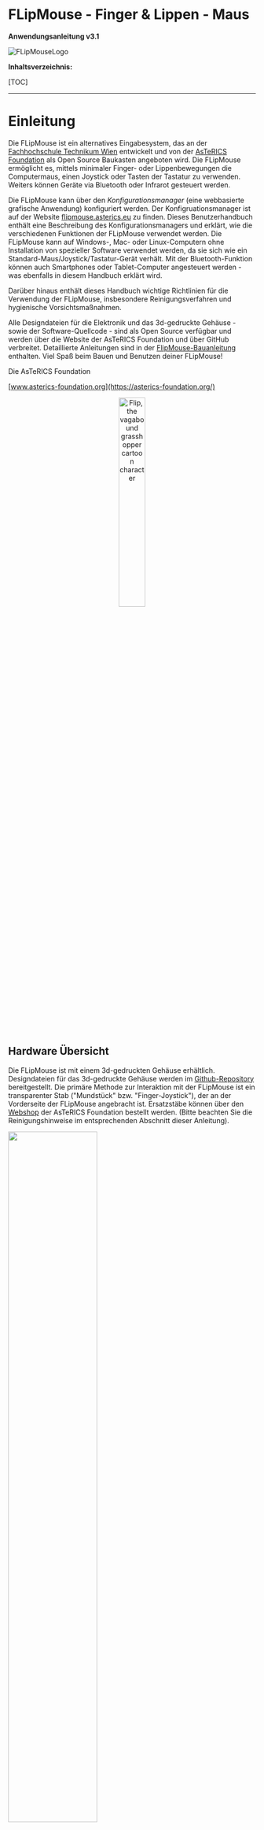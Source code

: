 # FLipMouse - Finger & Lippen - Maus

**Anwendungsanleitung v3.1**





![FLipMouseLogo](./Bilder/flipmouseLogo.svg)



**Inhaltsverzeichnis:**

[TOC]

____



# Einleitung

Die FLipMouse ist ein alternatives Eingabesystem, das an der [Fachhochschule Technikum Wien](https://www.technikum-wien.at) entwickelt und von der [AsTeRICS Foundation](https://asterics-foundation.org) als Open Source Baukasten angeboten wird. Die FLipMouse ermöglicht es,  mittels minimaler Finger- oder Lippenbewegungen die Computermaus, einen Joystick oder Tasten der Tastatur zu verwenden. Weiters können Geräte via Bluetooth oder Infrarot gesteuert werden.

Die FLipMouse kann über den *Konfigurationsmanager* (eine webbasierte grafische Anwendung) konfiguriert werden. Der Konfigruationsmanager ist auf der Website [flipmouse.asterics.eu](https://flipmouse.asterics.eu/index_fm.htm) zu finden. Dieses Benutzerhandbuch enthält eine Beschreibung des Konfigurationsmanagers und erklärt, wie die verschiedenen Funktionen der FLipMouse verwendet werden. Die FLipMouse kann auf Windows-, Mac- oder Linux-Computern ohne Installation von spezieller Software verwendet werden, da sie sich wie ein Standard-Maus/Joystick/Tastatur-Gerät verhält. Mit der Bluetooth-Funktion können auch Smartphones oder Tablet-Computer angesteuert werden - was ebenfalls in diesem Handbuch erklärt wird.

Darüber hinaus enthält dieses Handbuch wichtige Richtlinien für die Verwendung der FLipMouse, insbesondere Reinigungsverfahren und hygienische Vorsichtsmaßnahmen.

Alle Designdateien für die Elektronik und das 3d-gedruckte Gehäuse - sowie der Software-Quellcode - sind als Open Source verfügbar und werden über die Website der AsTeRICS Foundation und über GitHub verbreitet. Detaillierte Anleitungen sind in der [FlipMouse-Bauanleitung](https://github.com/asterics/FLipMouse/blob/master/ConstructionKit/ConstructionManual.pdf) enthalten. Viel Spaß beim Bauen und Benutzen deiner FLipMouse!

Die AsTeRICS Foundation

[www.asterics-foundation.org](https://asterics-foundation.org/)

<p align="center" width="100%">
    <img width="33%" src="./Bilder/flip1.svg" alt="Flip, the vagabound grasshopper cartoon character">
</p>


## Hardware Übersicht

Die FLipMouse ist mit einem 3d-gedruckten Gehäuse erhältlich. Designdateien für das 3d-gedruckte Gehäuse werden im [Github-Repository](https://github.com/asterics/FLipMouse/tree/master/Hardware/case-design/3D_printer) bereitgestellt. Die primäre Methode zur Interaktion mit der FLipMouse ist ein transparenter Stab ("Mundstück" bzw. "Finger-Joystick"), der an der Vorderseite der FLipMouse angebracht ist. Ersatzstäbe können über den [Webshop](https://www.asterics-foundation.org/webshop) der AsTeRICS Foundation bestellt werden. (Bitte beachten Sie die Reinigungshinweise im entsprechenden Abschnitt dieser Anleitung).

<p align="left" width="100%">
    <img width="60%" src="./Bilder/f2.svg">
</p>
*Abbildung 1*: Verwendung der FLipMouse (hier Version 2) als Mundsteuerung für Computer

Zusätzlich können zwei externe Taster an die Klinkenbuchsen auf den beiden Seite des FlipMouse-Gehäuses angeschlossen werden, und eine Taste ist bereits auf dem Gerät integriert.

**Benutzer können auf verschiedene Weise mit der FLipMouse interagieren:**

1. durch Berühren des Mundstücks mit den Lippen oder Fingern und Aufbringen kleiner Kräfte in vertikaler oder horizontaler Richtung
2. durch Erhöhen oder Verringern des Drucks im Mundstück (pusten oder ansaugen)
3. durch Betätigung von (bis zu) 3 Schaltern / Drucktastern
4. falls gewünscht, kann ein Kunststoffschlauch an den Drucksensor angeschlossen werden, so dass der Joystick mit einem Finger bedient werden kann und ein separates Mundstück für pusten/saugen verwendet werden kann. Alternativ kann der Druck auch durch das Anbringen eines Gummiballs am Kunststoffschlauch beeinflusst werden (Kissenschalter / Softschalter).



**Die Hardware-Eigenschaften der FLipMouse:** 

(a)    "Zero-way" Finger-Joystick/Mundstück: sehr geringe Kräfte reichen aus, um eine Auf-/Ab-/Links-/Rechts-Bewegung zu erzeugen

        o  Der Zero-Way Joystick kann z.B. mit Fingern oder Zehen bedient werden

        o  Er kann auch als Mundstück verwendet werden (Betätigung durch Lippen/Mundbewegungen)

        o  Falls gewünscht,  können durch pusten/saugen am Mundstück zusätzliche Funktionen ausgelöst werden. Hier stehen jeweils 2 unterschiedliche Stärke-Einstellungen zur Verfügung.

(b)    Ein eingebauter Schalter (*Button1*) am Gerät, z.B. zum Ändern der aktiven Konfiguration (Funktionen)

(c)    Zwei 3,5-mm-Klinkenbuchsen zum Anschluss von externen Schaltern / Tastern zur Auslösung von Zusatzfunktionen (*Button2* und *Button3*)

(d)    Anzeige der aktiven Konfiguration, des Kalibrierungsvorgangs usw. durch Farbe an der Frontseite

(e)    Universal-Infrarot-Fernbedienungsempfänger und -sender

(f)    Bluetooth-Unterstützung z. B. zur Steuerung von Smartphones oder iOS-Geräten

(g)    "Hot Shoe"-Adapter zur Montage an einem Manfrotto Magic Arm oder einem ähnlichen Montagesystem

(h)    Firmware-Aktualisierung über die FLipMouse-Webanwendung auf [flipmouse.asterics.eu](https://flipmouse.asterics.eu/index_fm.htm)

   

<p align="left" width="100%">
    <img width="60%" src="./Bilder/f5.JPG">
</p>


Auf der linken Seite der FLipMouse befindet sich eine Taste (B1), die eine konfigurierbare Funktion bietet (z. B. Ändern des Betriebsmodus). Eine 3,5-mm-Klinkenbuchse ermöglicht den Anschluss eines externen Tasters.

Auf der rechten Seite des FLipMouse-Gehäuses ist das Infrarot (IR) Empfängermodul zugänglich. Mit diesem Modul können beliebige Infrarot-Fernbedienungsbefehle aufgezeichnet werden (z.B. zum Ändern der Lautstärke oder der Kanaleinstellungen eines TV-Gerätes). Die IR-Signale können dann über die IR-Sendediode auf der Rückseite der FLipMouse wiedergegeben werden. Weiters kann zweiter externer Taster (B3) angeschlossen werden.

Die Frontseite des Gehäuses bietet eine Anschlussmöglichkeit für das Mundstück / den Finger-Joystick. Hier wird auch der aktuelle Betriebsmodus durch eine einstellbare Lichtfarbe angezeigt.



## Montage und Verwendung

**1. Befestigung des Mundstücks / des Joysticks**

Befestigen Sie das transparente Acrylglasrohr auf den vorderen Anschluss (Luer Lock Adapter) und drehen Sie es im Uhrzeigersinn, bis es gut sitzt (bitte nicht zu stark drehen, weil dadurch der Luer-Lock Adapter bzw. die Befestigung beschädigt werden könnten).

**2. Montieren der FLipMouse in einer geeigneten Weise**

Das Bild zeigt eine Kombination aus "[Manfrotto Gelenkarm](https://www.manfrotto.com/global/single-arm-2-section-196ab-2/)" + "[SuperClamp](https://www.manfrotto.com/global/super-photo-clamp-without-stud-aluminium-035/)" Halterung. Sie können auch den [Manfrotto Magic Arm](https://www.manfrotto.com/global/magic-photo-arm-smart-centre-lever-and-flexible-extension-143n/) oder eine andere Befestigungslösung verwenden, die auf den 3/8"-HotShoe-Adapter der FLipMouse passt.

*Verwendung als Mundsteuerung*
![Verwendung als Mundsteuerung](./Bilder/f2.png)
*Abbildung 3*: Verwendung der FLipMouse mit Mund/Lippen

Achten Sie darauf, dass sich der Kopf des Benutzers/der Benutzerin in einer bequemen Position befindet. Das Mundstück sollte die Lippen nur leicht berühren. Es ist nicht sinnvoll, das Mundstück weiter in den Mund zu nehmen - dies könnte unangenehm sein und die Kontrolle der seitlichen Bewegung erschweren.

*Verwendung als Finger-Joystick*
![Verwendung als Fingerjoystick](./Bilder/f10.PNG)
*Abbildung 4*: Verwendung der FLipMouse mit den Fingern

Wenn der Benutzer / die Benutzerin die FLipMouse mit einem Finger oder dem Daumen betätigen möchte, montieren Sie das System so, dass sich die Hand in einer Ruheposition befindet und der Finger den Joystick ohne Belastung berühren kann. Bringen Sie einen oder zwei zusätzliche externe Schalter an, falls gewünscht, und montieren Sie die Schalter an geeigneten Stellen (z. B. an den Beinen/Zehen/Schultern usw.).

*Soft-Taster mittels Gummiball*
Ein Kunststoffschlauch kann mittels eines *Luer-Lock*-Adapters am vorderen Anschluss der FLipMouse befestigt werden. Dieser Kunststoffschlauch kann mit einem weichen Ball verbunden werden, sodass ein Drücken das Balles eine verwertbare Druckänderung erzeugt. Diese Lösung kann als weicher Kopfschalter / Kissenschalter oder Schulterschalter ausgeführt und mit anderen externen Schaltern kombiniert werden.

**3. Schließen Sie die FLipMouse über die gewünschte Schnittstelle (USB, Bluetooth oder USB-OTG) an einen Computer, ein Tablet oder ein Smart Phone an**. Bitte beachten Sie, dass die Einstellungen der FLipMouse nur geändert werden können, wenn die FLipMouse an einen PC über USB angeschlossen ist.



#### Verwendung der FLipMouse über USB

Die FLipMouse kann über ein USB-Micro-Kabel an einen Computer angeschlossen werden.  Nach dem Anschließen der FLipMouse wird eine Kalibrierung der Nullstellung durchgeführt, die etwa 2 Sekunden dauert. Während dieser Zeit sollte das Mundstück nicht berührt werden.

![USB Micro Kabelverbindung](./Bilder/f12DE.svg)
*Abbildung 5*: Verbinden der FLipMouse mit dem Computer

**Bitte seien Sie vorsichtig** beim Anbringen des USB-Steckers, starke Kräfte können den Stecker beschädigen!

#### Verwendung der FLipMouse über Bluetooth

Die Bluetooth-Funktion der FLipMouse ermöglicht die kabellose Maus-/Tastatursteuerung von Computern, Tablets und Smartphones. Darüber hinaus können iPhones oder iPads über VoiceOver & Assistive-Switch Unterstützung genutzt werden. Falls die FLipMouse nur über Bluetooth verwendet werden soll, muss die Stromversorgung über ein USB-Micro-Kabel hergestellt werden (entweder über ein 5V-Netzteil oder über eine USB-Powerbank).

#### Verwendung der FLipMouse über USB-OTG

Die FLipMouse sollte mit jedem Betriebssystem funktionieren, das USB-HID-Geräte (Maus/Tastatur/Joystick) unterstützt, z. B. Windows, Linux oder MacOS. Einige Android-Geräte verfügen über einen USB-Anschluss mit USB-OTG-Funktionalität ("on-the-go"). Wenn Ihr Gerät "OTG" unterstützt, können Sie die FLipMouse mit einem USB-OTG-Adapter/Kabel anschließen (siehe Abbildung unten). Nach dem Anschließen sollten Sie einen Mauszeiger und/oder eine Bildschirmtastatur sehen. Sie können mit der App "OTG Checker" testen, ob Ihr Android-Telefon oder -Tablet die USB-OTG-Funktion unterstützt. 

![smartphone](./Bilder/f13.PNG)
*Abbildung 6*: Verwendung der FLipMouse mit dem Smart Phone



# FLipMouse-Konfigurationsmanager

Der *FLipMouse Konfigurationsmanager* ist eine grafische Benutzeroberfläche (GUI) zur Anpassungen der Einstellungen der FLipMouse an persönliche Bedürfnisse. Der Konfigurationsmanager ist über die folgende Website zugänglich: [https://flipmouse.asterics.eu](https://flipmouse.asterics.eu). Der FLipMouse-Konfigurationsmanager sendet und empfängt Informationen von der FLipMouse über einen Kommunikationsanschluss (COM-Port).  **Derzeit werden folgende WebBrowser unterstützt: Chrome, Chromium, Edge, Safari**.

Die folgende Abbildung zeigt die Einstiegsseite des FLipmouse-Konfigurationsmanagers:

<p align="left" width="100%">
    <img width="70%" src="./Bilder/fig1DE.PNG">
</p>
*Abbildung 7: Willkommensseite des FLipMouse-Konfigurationsmanagers*.

## Verbindungsaufbau mit der FLipMouse

1. Vergewissern Sie sich, dass die FLipMouse über USB mit Ihrem Computer verbunden ist und dass ein unterstützter Browser verwendet wird.
2. Klicken Sie auf *VERBINDEN ZU FLIPMOUSE (ÜBER USB ANGESCHLOSSEN)* und wählen Sie im Auswahlfeld den entsprechenden COM-Port (Kommunikationsanschluss) aus. Wenn das Auswahlfeld leer erscheint, bedeutet dies, dass kein Kommunikationsanschluss erkannt wurde. Schließen Sie in diesem Fall das FLipMouse-Gerät erneut an und warten Sie, bis der COM-Port aktualisiert wird. Falls auch nach wiederholten Versuchen kein COM-Port wählbar ist, liegt vermutlich ein Problem mit dem Treiber vor. Legen Sie in diesem Fall bitte ein [Issue im Github Repository](https://github.com/asterics/FLipMouse/issues) an bzw. suchen Sie dort nach Lösungsmöglichkeiten.
3. Sobald der COM-Port ausgewählt ist, klicken Sie auf die Schaltfläche "Verbinden" am unteren Rand des Auswahlfeldes.
4. Nach erfolgreicher Verbindung des COM-Ports wird das Hauptfenster angezeigt und Sie sollten ein Live-Feedback der Stick-Bewegung sehen. Der COM-Port Status in der oberen rechten Ecke des Fensters zeigt "verbunden" an:
   

![ConfigManager](./Bilder/fig2DE.PNG)
*Abbildung 8: FLipMouse-Konfigurationsmanager*



## Ändern von Einstellungen und Funktionen

### Betriebsarten: Speicherplätze ("Slots")

Der Konfigurationsmanager ermöglicht die Anpassung aller Einstellungen und Betriebsarten der FLipmouse. Die Einstellungen werden in einzelnen **Speicherplätzen (Slots)** abgelegt - z.B. ein Slot für schnellen Mausbetrieb, ein Slot für langsamen Mausbetrieb, ein Slot für Tastatur-ASDW usw. Alle Einstellungen werden auf der FLipMouse gespeichert. Die Einstellungen können auch in einer Datei auf Ihrem Computer abgelegt (oder von dort geladen) werden. 
Die in der FLipMouse gespeicherten Einstellungen bleiben auch dann erhalten, wenn die Stromversorgung unterbrochen wird. Wenn die FLipMouse das nächste Mal angeschlossen wird, sind die Einstellungen wieder verfügbar - auch wenn Sie einen anderen Computer oder ein anderes Betriebssystem verwenden!



## Tab STICK-CONFIG

Im Tab STICK-CONFIG wird die **Betriebsart des Mundstücks/Joysticks für den aktiven Slot eingestellt**. Weiters können etwa die *Sensitivität*, die *Deadzone* und weitere Parameter für geändert werden. Durch die Möglichkeit, mehrere Slots mit unterschiedlichen Stick-Einstellungen bzw. Betriebsarten zu konfigurieren, können flexible Anwendungsszenarien für die FLipMouse realisiert werden. Die Slots können durch eine beliebige Aktion des Benutzers / der Benutzerin gewechselt werden (z.B. das Drücken eines externen Tasters oder starkes Pusten in das Mundstück, siehe Abschnitt [*Zuweisung von verschiedenen Aktionen*](https://github.com/asterics/FLipMouse/blob/master/Documentation/UserManual/Markdown/FLipMouseAnwendungsanleitung.md#tab-aktionen)).

### Betriebsart (“Verwende Stick für”)

Diese Einstellung bestimmt die Auswirkung einer Berührung des Sticks: 

1. **Mausbewegung:** Diese Betriebsart bewegt den Maus-Zeiger (dies ist die Standardeinstellung, um Computer oder Smartphones zu steuern). Ist dieser Modus aktiv, so wirken sich die weiteren Parameter (z.B. Sensitivität oder Deadzone) direkt auf die Geschwindigkeit des Maus-Zeigers aus. 
2. **Alternative Aktionen:** Wird diese Betriebsart gewählt, so kann der Stick für eine ganze Reihe unterschiedlicher Aktionen verwendet werden (z. B. Drücken der Taste 'A' wenn der Stick nach oben gedrückt wird, oder Abspielen eines Infrarot-Kommandos wenn der Sick nach rechts gedrückt wird). Diese Aktionen können im Tab ACTIONS festgelegt werden (siehe Abschnitt [*Zuweisung von verschiedenen Aktionen*](https://github.com/asterics/FLipMouse/blob/master/Documentation/UserManual/Markdown/FLipMouseAnwendungsanleitung.md#tab-aktionen)). **Wichtig:**Ist diese Betriebsart aktiv, so ist in erster Linie der Deadzone-Parameter ausschlaggebend dafür, ab welcher Betätigungsstärke die zugeweisene Aktion ausgelöst wird. 
3. **Joystick (XY):** In dieser Betriebsart  beeinflusst der Stick die X- und Y-Achse eines Joysticks/Gamepads (siehe Abschnitt [*Verwendung des Sticks für Joystick-Bewegungen*](https://github.com/asterics/FLipMouse/blob/master/Documentation/UserManual/Markdown/FLipMouseAnwendungsanleitung.md#verwenden-des-sticks-f%C3%BCr-joystick-bewegungen)).
4. **Joystick (ZR):** In dieser Betriebsart  beeinflusst der Stick die Z- und R-Achse eines Joysticks/Gamepads.
5. **Joystick (Slider):** In dieser Betriebsart  beeinflusst der Stick zwei Slider-Achsen eines Joysticks/Gamepads.

Falls eine der Joystick-Betriebsarten gewählt wird, verhält sich die FLipMouse wie ein Gamepad mit 6 Achsen (*X/Y*, *Z/Rotation* und *Slider1/Slider2*). Da der FLipMouse-Stick zu einem Zeitpunkt nur 2 Auslenkungen liefern kann, muss eine Auswahl der Joystick-Achsen getroffen werden:

<p align="left" width="100%">
    <img width="80%" src="./Bilder/fig20.1DE.svg">
</p>

*Abbildung 9: Konfiguration für Joystick-Bewegung einstellen*

Bitte beachten Sie, dass die Joystick-Funktion von entsprechenden Software-Anwendungen - z.B. Computerspielen - unterstützt werden muss. (Microsoft Windows bietet eine Test-Software namens "*joy.cpl*" für die Live-Anzeige der Achsen- und Button-Aktivitäten an - dieses Tool kann durch Eingabe von "*joy.cpl*" in den Suchdialog gestartet werden.)



#### Mittelposition Kalibrieren

Die Betätigung dieser Schaltfläche führt eine Kalibration der Ruheposition des Sticks durch. Dies dauert etwa 1 Sekunde - dann ist die Kalibrierungssequenz abgeschlossen. In dieser Zeit sollte der Stick nicht berührt werden. (Die Kalibration kann bei Bedarf auch als *Alternative Aktion* zugewiesen werden, sodass sie während der Verwendung des FLipMouse-Geräts durchgeführt werden kann.

#### Nach Rechts Drehen (Stick-Ausrichtung ändern)

Die FLipMouse wird mit einer *HotShoe 3/8"*-Montageschraube befestigt, die sich an der Unterseite des FLipMouse-Gehäuses befindet. Die Ausrichtung kann je nach Bedarf geändert werden (ist die FLipMouse z.B. seitlich montiert, kann die Stick-Ausrichtung entsprechend geändert werden, sodass Bewegungen weiterhin korrekt interpretiert werden). Ein Klick auf "NACH RECHTS DREHEN" ändert die Ausrichtung um 90°. Es sind Ausrichtungseinstellungen für 0 / 90 / 180 und 270 Grad möglich, so dass jede Einbaulage möglich ist.



### Einstellung der Bewegungsparameter

Die Bildlaufleisten ermöglichen es, die Bewegungsparameter des Sticks und das Verhalten des Mauszeigers nach den Wünschen des Benutzers / der Benutzerin zu ändern. Das Verhalten der folgenden Merkmale kann geändert werden:

<p align="left" width="100%">
    <img width="100%" src="./Bilder/fig3DE.svg">
</p>
*Abbildung 10: FLipMouse Konfigurationsmanager: Tab STICK-CONFIG*



#### Sensitivität

Wenn Sie den Stick für die Mausbewegung verwenden, kann die Empfindlichkeit über die Bildlaufleiste *Sensitivität* eingestellt werden. Ein kleinerer Wert führt zu einer langsameren Bewegung des Mauszeigers. Um den Wert zu ändern, klicken und ziehen Sie den Regler der Bildlaufleiste oder klicken Sie auf die Leiste neben dem Regler.

#### Deadzone

Die *Deadzone*-Einstellung definiert einen passiven Bereich für die Stickbewegungen: Ist der Deadzone-Wert niedrig, führen schon sehr geringe Stickbewegungen zu einer Cursorbewegung (oder führen die zugewiesene Alternativfunktion aus - siehe Kapitel *Zuweisung verschiedener Aktionen*). Ist die Deadzone zu niedrig eingestellt, beginnt der Cursor eventuell unbeabsichtigt mit einer Bewegung. Erhöhen Sie in diesem Fall den Wert der Deadzone, sodass die Stärke der Auslenkung für einen bestimmten Benutzer/Benutzerin geeignet ist. Beim Betriebsmodus *Alternative Aktionen* ist es sinnvoll, einen größeren Wert für die Deadzone zu verwenden, sodass z.B. die Richtungen bei Verwendung von Tastatur-Aktionen eindeutig ausgelöst weren können.

#### Separate Achseneinstellungen für Sensitivität und Deadzone

Falls gewünscht, können die Sensitivitäts- und Deadzonewerte für horizontale oder vertikale Bewegungen individuell geändert werden. Wählen Sie dazu die Option "*zeige x/y getrennt*", wie unten gezeigt:

<p align="left" width="100%">
    <img width="100%" src="./Bilder/fig3.1DE.svg">
</p>
*Abbildung 11: FLipMouse Konfigurationsmanager: Tab STICK-CONFIG, Aufteilung x/y*

#### Maximale Geschwindigkeit

Die Einstellung der maximalen Geschwindigkeit auf ein niedriges Niveau ist nützlich, wenn der Benutzer die Cursorgeschwindigkeit begrenzen und gleichzeitig eine hohe Empfindlichkeit/Beschleunigung beibehalten möchte. (Diese Einstellung ist nur in der Betriebsart *Mausbewegung* relevant.)

#### Beschleunigung

Die Beschleunigungseinstellung erlaubt es, das Beschleunigungsverhalten des Mauszeigers zu beeinflussen: Wenn die Beschleunigung auf einen niedrigen Wert eingestellt ist, wird selbst eine starke Auslenkung des Sticks eine langsame (aber fortschreitende) Bewegung des Mauszeigers auslösen, was es einfacher macht, kleine Ziele präzise zu erreichen. (Diese Einstellung ist nur in der Betriebsart *Mausbewegung* relevant.)

#### Sensitivitäts-Profil

(Diese Einstellung wird erst durch Klicken auf *"Zeige erweiterte Einstellungen "* sichtbar.)
Die Kraftsensoren der FLipMouse weisen mechanisch bedingt kleine Ungenauigkeiten auf, die zu einem Abdriften des Mauszeigers führen können. Die Auswahlbox für verschiedene Empfindlichkeitsprofile erlaubt es, die Gesamtverstärkung und die Driftkorrektur einzustellen. In der Regel (und sofern keine anderen Sensorvarianten zum Einsatz kommen) sollte die Einstellung "Medium" verwendet werden.


### Verwenden des Sticks für Joystick-Bewegungen

## Tab SAUG-PUSTE-STEUERUNG

Im Tab "SAUG-PUSTE-STEUERUNG" können die Schwellenwerte für Pusten und Ansaugen  nach Belieben eingestellt werden. Falls die FLipMouse angeschlossen ist, können die aktuellen Druckwerte anhand der horizontalen blauen Säule überwacht werden. Die aktuellen Minimal- und Maximalwerte sind anhand der vertiaklen blauen und roten Linien erkennbar). Für das Ansaugen und das Pusten können jeweils zwei Schwellwerte eingestellt werden (Stark und Leicht), denen im Tab "AKTIONEN" unterschiedliche Aktionen zugeordent werden können. **Tipp**: die Schwellwerte für leichte Betätigung sollten so sensibel wie möglich eingestellt werden, und der Unterschied zur starken Betätigung sollte groß genug sein, um ein versehentliches Auslösen der zugeordneten Aktionen zu verhindern. Eventuell ist es nützlich, in der ersten Lernphase die starken Schwellwerte nicht zu verwenden (also so einzustellen, dass sie gar nicht erreichbar sind).

<p align="left" width="100%">
    <img width="100%" src="./Bilder/fig5.1DE.svg">
</p>
*Abbildung 12: Einstellungen für Pusten und Ansaugen*

Beachten Sie, dass der Leerlaufdruck (ohne Saugen und ohne Pusten) bei 
bei etwa 512 liegt, und der Druck steigt, wenn Sie 
in das Mundstück pusten, das dadurch auch einen erhöhten Druck anzeigt.
Mit den Schiebereglern kann der Schwellendruck für Saugen und Pusten eingestellt werden. Die graue gepunktete Linie stellt den aktuellen Druck dar. Die blaue und die rote gepunktete Linie stellen die in dieser Sitzung erreichten Grenzwerte dar.

#### Stark (An)saugen and Stark Pusten

Im Tab SAUG-PUSTE-STEUERUNG können zusätzliche Schwellenwerte für starkes Saugen und starkes Pusten definiert werden, die dann unterschiedliche Aktionen auslösen können. Zum Beispiel könnte der nächste Slot durch starkes Pusten aktiviert werden. Um die Funktionalität der FLipMouse insbesondere für Personen zu erweitern, die nicht auf externe Schalter zugreifen können, sind noch zusätzliche Aktionen verfügbar, die mit starkem Saugen oder starkem Pusten ausgelöst werden. Diese Gesten ermöglichen das Auslösen von Aktionen durch starken Saugen oder starkes Pusten, gefolgt von einer Stick-Bewegung (rauf / runter / links / rechts). Starkes Saugen oder starkes Pusten wird durch ein akustisches Signal (hoher Ton) angezeigt. Wird der Stick innerhalb einer Sekunde bewegt, wird die entsprechende Aktion (z.B. "Stark ansaugen + nach oben") ausgelöst. Wird der Stick nicht innerhalb einer Sekunde bewegt, wird die einzelne Stark pusten- oder Stark ansaugen-Aktion ausgelöst. Insgesamt können also 10 zusätzliche Aktionen ausgeführt werden.



## Tab AKTIONEN

Im Tab AKTIONEN können unterschiedliche Benutzeraktivitäten zu gewünschten FlipMouse-Funktionen (Aktionen) zugeordnet werden. Die Benutzeraktivitäten sind:

- das Drücken oder Loslassen der 3 Tasten (eingebaute Taste *Button1* oder externe Tasten *Button2* oder *Button3*)
- Stickbewegungen (auf/ab/links/rechts), die den Schwellenwert der Deadzone überschreiten
- Saug- und Puste-Aktivitäten (siehe Abschnitt *Stark (An)saugen und Stark Pusten*).

Die Aktionen können durch Anklicken des Eintrags in der Aktionskonfigurationstabelle geändert werden (siehe das blaue Feld in Abbildung 21). Die Tabelle zeigt die Aktionen für alle Benutzeraktivitäten an, entweder nur für den gerade aktiven Slot oder für alle Slots (was einen Überblick über alle Aktionen gibt). Wenn Sie auf eine bestimmte Aktion klicken, öffnet sich ein Fenster, in dem Sie die Aktionskategorie (in Abbildung 22 für Button 1: Gerät) und die Aktion selbst (hier: Nächsten Slot laden) ändern können, siehe Abbildung 22.

<p align="left" width="100%">
    <img width="100%" src="./Bilder/fig6.1DE.svg">
</p>
*Abbildung 13: Verschiedene Aktionen für Benutzeraktivitäten zuweisen*

<p align="left" width="100%">
    <img width="80%" src="./Bilder/fig7DE.PNG">
</p>
*Abbildung 14: Pop-up-Fenster zur Auswahl der gewünschten Aktion*

Im Folgenden werden die einzelnen Aktionskategorien und die verschiedenen Aktionen kurz beschrieben.



### Aktionskategorie “Maus”

**Linke / Mittlere / Rechte Maustaste halten (für die Dauer der Eingabe-Aktion)**
Bei der Aktion *Halten* wird eine bestimmte Maustaste kontinuierlich gedrückt (z. B. um ein Element über den Bildschirm zu ziehen). Die Maustaste wird losgelassen, wenn die zugewiesene Benutzeraktivität endet (z. B. wenn die Aktivität "Saugen/Pusten" endet, wenn der Stick wieder in die mittlere Position gebracht wird oder wenn eine externe Taste losgelassen wird).

**Klick linke / mittlere / rechte Maustaste**
Mit diesen Funktionen kann ein Klick der linken, rechten oder mittleren Maustaste ausgeführt werden. **Anmerkung:** ein Klick besteht aus drücken & loslassen der entsprechenden Maustaste, beides passiert kurz hintereinander nach Betätigen des Tasters / Bewegen des Sticks / Saug-/Pustesteuerung!

**Doppelklick linke Maustaste**
Erzeugt einen Doppelklick mit der linken Maustaste. Ein Doppelklick der linken Maustaste ist zum Beispiel zum Öffnen einer Datei notwendig. Das Ausführen von schnellen Mausklicks kann jedoch für manche NutzerInnen schwierig sein.

**Drücken oder Loslassen linke / mittlere / rechte Maustaste (umschalten)**
Die Aktion *Umschalten* ändert den Zustand einer Maustaste von gedrückt zu nicht gedrückt und umgekehrt. Dies ist z. B. nützlich, wenn eine Benutzeraktivität länger aufrechterhalten werden soll (z. B. beim Ziehen eines Objekts oder um eine Taste gedrückt zu halten, während andere Tasten gedrückt/losgelassen werden). Beachten
Sie, dass die Maustaste solange gedrückt bleibt, bis die zugewiesene Benutzeraktivität ein weiteres Mal aufgerufen wird!

**Nach oben / unten scrollen**
Die Aktionen *Nach oben / unten scrollen* ahmen das Maus-Scrollrad nach. Das Auslösen der Aktion *Nach oben scrollen* führt zu einem Bildlauf nach oben, während *Nach unten scrollen* zu einem Bildlauf nach unten führt. Diese Aktion ist zum Beispiel beim Lesen von Dokumenten oder Webseiten nützlich.

**Maus horizontal / vertikal bewegen (x-Achse / y-Achse)**
Die Funktionen *Maus horizontal bewegen (x-Achse)* und *Maus vertikal bewegen (y-Achse)* erzeugen Computermausbewegungen entlang der ausgewählten Achsen. Die Geschwindigkeitsparameter für diese Funktionen können in dem darunter erscheinenden Feld eingestellt werden. Solange die Benutzeraktivität vorhanden ist, wird der Mauszeiger bis zu dieser maximalen Geschwindigkeit beschleunigt. Bitte beachten Sie dies:

*Ein positiver Wert für die X-Richtung bewegt den Mauszeiger nach rechts. 
Ein negativer Wert für die X-Richtung verschiebt den Mauszeiger nach links. 
Ein positiver Wert für die Y-Richtung verschiebt den Mauszeiger nach unten. 
Ein negativer Wert für die Y-Richtung bewegt den Mauszeiger nach oben.* 



### Aktionskategorie "Joystick"

**Joystick x-/y-/z-Achse/z-Drehung/Regler setzen**
Diese Aktionen können verwendet werden, um einen gewünschten Wert an die Joystick-Achse zu senden. Die wählbaren Joystick-Achsen sind: *X / Y / Z / Z-Drehung / Regler*. Der Joystick wird in die Mittelstellung zurückbewegt, wenn die zugehörige Benutzeraktivität endet.

**Joystick-Button halten (für Dauer der Eingabe-Aktion)**
Diese Aktion kann verwendet werden, um einen gewünschte Joystick-Button zu drücken. Das FLipMouse-Gerät unterstützt 32 Tasten, so dass jeder Wert von 1 bis 32 zulässig ist. Der Joystick-Button wird losgelassen, wenn die zugehörige Benutzeraktivität beendet ist.

**Joystick Hat-Position setzen**
Mit dieser Aktion wird die Ausrichtung des Joystick-"Hats" (in Grad) festgelegt. Erlaubte Werte sind:
*-1, 0, 45, 90, 135, 180, 225, 270, 315*. Der Wert -1 setzt den Hat auf die mittlere Position (Leerlauf). 
Der Joystick-Hat wird in die Mittelstellung zurückbewegt, wenn die zugehörige Benutzeraktivität endet.



### Aktionskategorie "Tastatur"

**Taste(n) drücken + wieder loslassen / halten / umschalten**
Die Aktion *Taste(n) drücken + wieder loslassen* ermöglicht das Drücken einer oder mehrerer Tastaturtasten. Es wird ein zweites Dropdown-Menü mit möglichen Tastenbezeichnungen angezeigt (***Tasten hinzufügen***). **Wenn eine Taste aus diesem Menü ausgewählt wird, muss sie in das Feld *Eingabe Tasten* eingefügt werden (auf HINZUFÜGEN klicken)**. Auf diese Weise können mehrere Tasten der Tastatur gleichzeitig gedrückt werden. Die Taste(n) wird kurz darauf wieder losgelassen. Wenn Sie die zugewiesenen Tasten entfernen oder ändern möchten, müssen Sie die aktuell zugewiesenen Tasten löschen, indem Sie auf die Schaltfläche "LÖSCHEN" neben dem Feld *Eingabe Tasten* einfügen klicken.

Gängige Tastenkombinationen sind: 
TASTE_CTRL + Z: löst die Rückgängig-Funktion aus
TASTE_CTRL + C: löst die Kopierfunktion aus
KEY_CTRL + V: löst die Einfügefunktion aus
KEY_CTRL + KEY_ALT + KEY_ DELETE

Die Aktion *Taste(n) halten (für Dauer der Eingabe-Aktion)* hält die Taste gedrückt, bis die Benutzeraktivität beendet ist.
Die Aktion *Taste(n) drücken oder auslassen (umschalten)* wechselt bei jeder Benutzeraktivität den Zustand der Taste von gedrückt zu nicht gedrückt und umgekehrt.

Eine Liste aller unterstützten Tastenbezeichner finden Sie im [Anhang](https://github.com/asterics/FLipMouse/blob/master/Documentation/UserManual/Markdown/FLipMouseAnwendungsanleitung.md#liste-der-k%C3%BCrzel-f%C3%BCr-keybord-tasten) 
oder werfen Sie einen Blick auf die [FLipMouse Wiki / Github Seiten](https://github.com/asterics/FLipMouse/wiki/at-api).

<p align="left" width="100%">
    <img width="80%" src="./Bilder/fig8.1DE.svg">
</p>
*Abbildung 15: Hinzufügen von Tasten für die Aktionen Tasten Drücken / Halten / Umschalten*



**Schreibe Wort**
Die Aktion *Schreibe Wort* ermöglicht die Eingabe eines bestimmten Textes/Satzes bei zugewiesener Benutzeraktivität (z. B.: Schreiben Sie "Hallo", wenn Sie den FLipMouse-Stick nach oben bewegen). Wenn Sie diese Aktion auswählen, wird unter dem Dropdown-Menü ein leeres Textfeld angezeigt, in das der Text eingegeben werden kann (siehe unten):

<p align="left" width="100%">
    <img width="80%" src="./Bilder/fig9DE.PNG">
</p>
*Abbildung 16: Funktion "Schreibe Wort"*

In diesem Beispiel wird jedes Mal, wenn die Taste *Button1* der FLipMouse gedrückt wird, "Hallo" geschrieben.



### Aktionskategorie "Gerät"

**Keine Funktion (leer)**
Wenn die Aktion *Keine Funktion (leer)* ausgewählt ist, wird der entsprechenden Benutzeraktivität keine Aktion zugewiesen.

**Nächsten Slot laden**
Diese Aktion ist nur relevant, wenn Sie mehrere FLipMouse-Konfigurations-Slots gespeichert haben. Diese Aktion schaltet auf den nächsten Slot um. Wenn der letzte Slot bereits erreicht ist, wird durch Auslösen dieser Aktion zum ersten Slot gewechselt. Wenn Sie den Steckplatz wechseln, ändern die eingebauten LED-Lampen entsprechend die Farbe an der Gehäusefront und zeigen so den aktiven Slot an. Zusätzlich zur Farbe LEDs wird der Wechsel des Steckplatzes durch ein akustisches Signal angezeigt (die Anzahl der Töne entspricht der Nummer des Slots).

**Slot per Name laden**
Mit dieser Aktion wird der Konfigurations-Slot mit dem angegebenen Namen aktiviert. Der Name kann im Drop-Down Menü ausgewählt werden. Diese Aktion ist nur relevant, wenn Sie mehrere FLipMouse-Konfigurations-Slots gespeichert haben. Die LEDs zeigen die Slotnummer wie oben beschrieben an.

**Stick-Mittelposition kalibrieren**
Diese Aktion startet die Kalibrierungssequenz für die mittlere Position des Sticks. Bitte beachten Sie die Beschreibung ["*Kalibrierung der Mittelposition des Sticks*"](https://github.com/asterics/FLipMouse/blob/master/Documentation/UserManual/Markdown/FLipMouseAnwendungsanleitung.md#kalibrierung-der-mittelposition-des-sticks).



### Aktionskategorie: "Infrarot"

**Infrarot-Kommando abspielen / halten**
Diese Aktion gibt den Infrarot (IR-)Code mit dem angegebenen Befehlsnamen wieder. Die vorhandenen (aufgezeichneten) IR-Befehle können aus dem Dropdown-Menü ausgewählt werden. Die Aktion *Infrarot-Kommando abspielen* sendet den aufgezeichneten Code einmal, während die Aktion *Infrarot-Kommando halten* den Code wiederholt, bis die Benutzeraktivität beendet ist. Weitere Informationen zu Infrarot-Codes finden Sie im Abschnitt ["*Infrarot-Code-Aufzeichnung und -Wiedergabe*"](https://github.com/asterics/FLipMouse/blob/master/Documentation/UserManual/Markdown/FLipMouseAnwendungsanleitung.md#infrarot-code-aufzeichnung-und--wiedergabe).



### Aktionskategorie: Makro

**Benutzderdefiniertes Makro**
Diese Aktion ermöglicht das Ausführen eines sogenannten benutzerdefiniertem Makro, das aus mehreren Einzelaktionen besteht. Damit kann eine gewünschte Abfolge von Aktionen ausgeführt werden, die z.B. aus einer Anzahl von Mausbewegungen, Mausklicks, Texteingaben oder Tastendrücken besteht. Diese Aktion ist mächtig, aber auch etwas komplizierter, da die einzelnen Aktionen in Form von sogenannten AT-Befehlen angegeben werden müssen, die durch Semikolons getrennt sind. Ein Beispiel: Das folgende Befehlsmakro bewegt den Mauszeiger 100 Schritte nach links, 20 Schritte nach oben, wartet dann 100 Millisekunden und führt dann einen linken Mausklick aus: "MX 100; MY -20; WA 100; CL". Eine Liste und detaillierte Erklärung aller unterstützten AT-Befehle finden Sie im [Unterstützte Makro-Kommandos](https://github.com/asterics/FLipMouse/blob/master/Documentation/UserManual/Markdown/FLipMouseAnwendungsanleitung.md#liste-der-unterst%C3%BCtzten-makrokommandos) oder auf den [FLipMouse Wiki / Github Seiten](https://github.com/asterics/FLipMouse/wiki/at-api).



## Tab SLOTS

Im SLOTS-Tab können Sie neue Slots erstellen, bestehende Slots löschen, einen einzelnen oder alle Slots herunterladen (Backup erstellen) und eine Datei hochladen, die eine vollständige Konfiguration mit mehreren Slots enthält (Backup wiederherstellen). Außerdem können verschiedene Demo-Einstellungen (Presets) angewendet werden.

<p align="left" width="100%">
    <img width="100%" src="./Bilder/fig10.1DE.svg">
</p>
*Abbildung 17: SLOTS Einstellungen*



### Slot-Liste / Slot-Auswahl

Die Slotliste zeigt alle vorhandenen Slots in der richtigen Reihenfolge an. Der aktuelle Slot ist durch die grüne Zeilenfarbe gekennzeichnet. Ein Klick auf einen anderen Slot in der Slot-Liste aktiviert diesen Slot. Außerdem wird der aktuelle Slot oben in der Mitte des Fensters im Feld *Slot auswählen* angezeigt und kann dort geändert werden. Die Einstellungen des aktuellen Slots werden gespeichert und beim Wechsel zu einem anderen Slot beibehalten. Die maximale Anzahl von Slots beträgt 10. 

#### Slot-Farbe 

Jedem Slot kann eine Farbe zugewiesen werden, die auf der Vorderseite der FLipMouse angezeigt wird. Die Farbe kann durch Anklicken der farbigen Schaltfläche über einen Auswahldialog  geändert werden. 



#### Verbindung (USB- oder Bluetooth Modus)

Durch Anklicken der Schaltfläche *Verbindung* in der Slot-Liste wird zwischen USB- und Bluetooth-Modus für diesen Slot umgeschaltet. Der Bluetooth-Modus ermöglicht die Steuerung von Handys, Tablets und Computern, die Bluetooth-fähig sind. Auf diese Weise können benutzerdefinierte Slots für USB oder Bluetooth erstellt werden, so dass es möglich ist, z. B. von einem Laptop (USB) zu einer drahtlosen Verbindung (Telefon/Tablet) und zurück zu wechseln (mit den Aktionen *Nächster Slot* oder *Slot per Name laden*.

**Bluetooth-Kopplung**
Die Bluetooth-Funktion kann nur funktionieren, wenn ein Host-Gerät mit der FLipMouse verbunden (gekoppelt/gepairt) ist. Ein Host-Gerät kann z. B. ein Mobiltelefon mit Android- oder iOS-Betriebssystem sein. Die FLipMouse kann nur dann mit einem Host-Gerät gekoppelt werden, wenn derzeit kein anderes Gerät verbunden ist und somit der Kopplungsmodus aktiv ist.  Ein aktiver Kopplungsmodus der FlipMouse wird durch langsames Dimmen der Lichtfarbe auf der Vorderseite des FLipMouse-Moduls angezeigt. Sobald eine Bluetooth-Verbindung hergestellt ist, leuchtet die Lichtfarbe dauerhaft. Um die Kopplung herzustellen, öffnen Sie die Bluetooth-Einstellungen Ihres Hostgeräts, aktivieren die Bluetooth-Funktion, wählen *Neues BT-Gerät hinzufügen*, und wählen dann die FLipMouse aus der Liste der verfügbaren Geräte aus. 



#### Slot löschen

Ein Slot kann durch Klicken auf die Schaltfläche *Löschen* in der Slotliste entfernt werden.

#### Slot herunterladen

Ein Slot kann auf dem Computer gespeichert werden, indem Sie auf die Schaltfläche *Slot herunterladen* in der Slotliste klicken (eine Datei wird von Ihrem Browser heruntergeladen - Sie können sie an einem beliebigen Ort speichern).



**Neuen Slot erstellen / Vorhandenen Slot kopieren**

Ein neuer Slot kann erstellt werden, indem die Einstellungen des derzeit aktiven Slots kopiert werden. Geben Sie dazu den gewünschten Namen für den neuen Slot in das entsprechende Textfeld ein (*Name für neuen Slot einfügen*). Klicken Sie dann auf die Schaltfläche "SLOT ERSTELLEN". Dadurch wird **eine Kopie des derzeit aktiven Slots** an das Ende der Slotliste angehängt und ein neuer Name dafür vergeben.



### Slots auf das Gerät hochladen

#### Slots aus Datei hochladen

Mit dieser Funktion können Sie eine Slots-Datei (.set) von Ihrem Computer auswählen und auf die FLipMouse hochladen (Wiederherstellung eines Backups). Seien Sie vorsichtig - dies löscht alle bestehenden Slot-Einstellungen Ihres Geräts!

#### Demo-Einstellungen anwenden

Mit dieser Funktion können Sie bestehende Demo-Einstellungen anwenden, die von uns erstellt wurden, um verschiedene Funktionen und Anwendungsszenarien der FLipMouse zu zeigen. Die vorhandenen Voreinstellungen können über die Auswahlbox gewählt werden. Falls eine Kurzbeschreibung vorhanden ist, kann diese in einem Pop-up-Fenster geöffnet werden. Das ausgewählte Demo-Preset wird durch Anklicken der entsprechenden Schaltfläche übernommen.



### Sicherung erstellen

Ein Klick auf die Scahltfläche *Alle Slots herunterladen* überträgt alle aktuellen Slots in eine Einstellungsdatei (.set), die auf Ihrem Computer gespeichert wird. Alle Einstellungen können so auf dasselbe oder auf ein anderes FLipMouse-Gerät übertragen werden. Mehrere Einstellungen (z. B. für einzelne Benutzer oder Anwendungsfälle) können auf einem Computer gespeichert und mit einem einzigen Klick übernommen werden. Es wird ein Dateiauswahlfenster geöffnet, in dem der gewünschte Dateiname zum Speichern oder Laden der Konfiguration ausgewählt werden kann.



## Tab ALLGEMEIN

Im Tab ALLGEMEIN können Sie den USB/Bluetooth-Modus ändern und Firmware-Updates für das FLipMouse-Gerät und das Bluetooth-Zusatzmodul (falls installiert) durchführen:

![general](./Bilder/fig11DE.PNG)
*Abbildung 18: Allgemeine Einstellungen*



### Slot Test Modus

TBD

### Firmware Version

Hier können Sie die installierte Version der FLipMouse-Software (Firmware) sehen. Falls die installierte Version älter ist als jene Version, die online im FLipMouse-Github-Repository verfügbar ist, so wird die Option "UPDATE FIRMWARE" angezeigt (sonst wird "OVERWRITE FIRMWARE" angezeigt). Wenn Sie auf diese Schaltfläche klicken, wird versucht, die Firmware herunterzuladen und zu installieren. Dieser Vorgang sollte nur auf einem Laptop oder Desktop Computer durchgeführt werden. Die FLipMouse meldet sich dafür vorübergehend als USB-Laufwerk an, und die heruntergeladene Datei muss auf dieses Laufwerk kopiert werden. Danach startet die FLipMouse mit der aktualisierten Software neu. (Dieser Vorgang wird auch im Konfigurationsmanager erklärt, bitte folgen Sie der Anleitung Schritt für Schritt). 



## Tab VISUALISIERUNG

Der FLipMouse-Stick ist mit vier Kraftsensoren verbunden - einer für jede Bewegungsrichtung (oben, unten, links, rechts). Der numerische Wert jedes dieser Sensoren wird auf der Registerkarte "VISUALISIERUNG" angezeigt. Die aktuellen Werte können überwacht werden, wenn das FLipMouse-Gerät angeschlossen ist. Wenn der Stick bewegt wird, ändern sich die Sensorwerte. Insbesondere erhöht eine Bewegung in jede Richtung den jeweiligen Sensorwert. Signifikante Abweichungen in eine Richtung deuten auf ein Sensorproblem hin - in diesem Fall sollten die Sensoren überprüft und möglicherweise ausgetauscht werden.

![visualisation](./Bilder/fig12.PNG)

*Abbildung 10: Links: Live-Anzeige der Kraftsensorwerte; Mitte: aktueller Slot mit den 3 Tasten (wenn eine Taste gedrückt wird, wird der entsprechende Kreis gelb); Rechts: Sip und Puff Live-Wert und aktuelle Schwellenwerte*



## Infrarot-Code-Aufzeichnung und -Wiedergabe

Die FLipMouse verfügt über ein Infrarot-Fernbedienungs-Empfängermodul und eine Hochstrom-IR-LED, sodass sie Fernbedienungscodes vieler in der Unterhaltungselektronik verwendeter Fernbedienungsgeräte aufzeichnen und wiedergeben kann. Wenn Sie diese Funktion der FLipMouse nutzen möchten, achten Sie darauf, dass die IR-Sende-LED auf das zu steuernde Gerät gerichtet ist. Eine Anleitung zum Anschluss einer externen IR-LED zur Erhöhung der Sendeleistung finden Sie auf den [FLipMouse Wiki-Seiten](https://github.com/asterics/FLipMouse/wiki).

![infrared](./Bilder/fig30.PNG)

*Abbildung 20: Infrarot-Code-Aufzeichnung*

Um einen neuen IR-Code aufzuzeichnen, gehen Sie auf die Registerkarte AKTIONEN. Klicken Sie auf die gewünschte Aktion und wählen Sie im Popup-Fenster die Aktionskategorie "**Infrarot**". Dort können zwei verschiedene Arten von IR-Aktionen aus dem Kombinationsfeld ausgewählt werden:

- *Infrarot-Kommando abspielen*: sendet den aufgezeichneten Code einmal
- *Infrarot-Kommando halten (für Dauer der Eingabe-Aktion)*: wiederholt den Code, bis die Benutzeraktivität beendet ist

Die vorhandenen Befehle können aus dem Dropdown-Menü ausgewählt werden.

In diesem Fenster können Sie auch IR-Kommandos verwalten. Neben *Neues IR-Kommando* können Sie einen Namen eingeben und dann auf AUFNAHME klicken - richten Sie Ihre IR-Fernbedienung auf die Seite der FLipMouse, an der die LEDs herausragen, und senden Sie den IR-Befehl (für die Aufzeichnungsphase gibt es ein Zeitlimit von 10 Sekunden). Der neue Befehl wird nun in der FLipMouse gespeichert und kann durch Auswahl des Namens im Dropdown-Menü ausgewählt und wiedergegeben werden. Wenn der Befehl nicht korrekt wiedergegeben wird, versuchen Sie, den IR-Code-Timeout zu erhöhen - zum Beispiel auf 250 Millisekunden ("Zeige erweiterte Optionen"). Mit *IR Kommando Löschen* können Befehle gelöscht werden.

<p align="left" width="100%">
    <img width="70%" src="./Bilder/fig13DE.PNG">
</p>
*Abbildung 21: Konfigurationsmanager für Infrarot-Aufnahme und -Wiedergabe*



## Verwendung der Bluetooth-Funktion

Die Bluetooth-Funktion ermöglicht die Steuerung von Handys, Tablets und Computern mit Bluetooth-Fähigkeit. Wenn die FLipMouse über USB an einen PC oder Laptop angeschlossen ist, kann der Benutzer auf Bluetooth-Betrieb umschalten und bei Bedarf wieder auf USB wechseln.

#### Verbinden mit einem Bluetooth-Host-Gerät (Pairing)

Das Host-Gerät kann z. B. ein Mobiltelefon mit Android- oder iOS-Betriebssystem sein. 
Die FLipMouse kann nur dann mit einem Host-Gerät verbunden werden, wenn derzeit kein Gerät verbunden ist und somit der Pairing-Modus aktiv ist. Um ein Gerät zu verbinden, öffnen Sie die Bluetooth-Einstellungen Ihres Android- oder iOS-Geräts, aktivieren die Bluetooth Funktion, wählen *neues BT-Gerät hinzufügen* und selektiern dann die FLipMouse aus der Liste der verfügbaren Geräte. Öffnen Sie dann die Registerkarte ALLGEMEIN und aktivieren Sie den Bluetooth-Betrieb für die gewünschten Slots (siehe Abschnitt [*Allgemeine Einstellungen*](https://github.com/asterics/FLipMouse/blob/master/Documentation/UserManual/Markdown/FLipMouseAnwendungsanleitung.md#allgemeine-einstellungen-tab-allgemein).

Hinweis: Wenn sich das Bluetooth-Modul im Paring-Modus befindet (also aktuell kein Host-Gerät über Bluetooth verbdunen ist) und der Bluetooth-Betrieb im aktuellen Slot aktiv ist, so "dimmt" die Lichtfarbe an der Vorderseite der FLipMouse  Moduls langsam auf und ab. Sobald die Bluetooth Verbindung hergestellt ist, leuchtet die Lichtfarbe kontinuierlich.



# Hinweise zur Reinigung und Wartung

Wenn das Mundstück verwendet wird, um die Cursor-Bewegungen über Lippen-/Mundbewegungen auszulösen, ist ein sorgfältiges Reinigungsverfahren unerlässlich, um Bakterien und gesundheitliche Probleme zu vermeiden! Lesen Sie diesen Abschnitt sorgfältig durch und wenden Sie die erforderlichen Reinigungsverfahren bei Bedarf an.



## Überlegungen zu Hygiene und Risiken

Wenn das Mundstück mit den Lippen betätigt wird, ist es wichtig, die folgenden hygienischen Vorsichtsmaßnahmen zu beachten:

1. Ein Mundstück darf nur von einer Person benutzt werden
2. Die Filterspitze muss ausgetauscht werden, wenn sich Speichel oder Schmutz gebildet hat
3. Das Mundstück muss gereinigt werden, wenn sich Speichel oder Schmutz gebildet hat
   (siehe Kapitel "[Hinweise zur Reinigung und Wartung](https://github.com/asterics/FLipMouse/blob/master/Documentation/UserManual/Markdown/FLipMouseAnwendungsanleitung.md#hinweise-zur-reinigung-und-wartung)")

Bei mangelnder Hygiene des Mundstücks, insbesondere wenn das Mundstück von mehreren Personen benutzt wird, ist es möglich, dass

1. ein Hautausschlag entsteht
2. Viren und Bakterien übertragen werden und Krankheiten verursachen
3. gesundheitsgefährdende Schmutzablagerungen im Mundstück entstehen

Bei falscher Positionierung der FLipMouse besteht die Gefahr, dass man sich nach längerem Gebrauch unwohl fühlt, und es kann zu Muskelkrämpfen oder Muskelschmerzen durch ungewohnte Kopfhaltung kommen - achten Sie auf eine bequeme Position und planen Sie Pausen ein, wenn Sie längere Zeiträume arbeiten!



### Austausch des Speichelfilters

Der Speichelfilter befindet sich im Inneren des Acrylrohrs. Normalerweise sollte kein (oder fast kein) Speichel in den Stick gelangen - dies hängt jedoch stark von der Person ab, die das Mundstück benutzt. Wenn Speichel in das Mundstück gelangt, vermindert der Speichelfilter das Eindringen von Feuchtigkeit in das Innere der FLipMouse (bzw. den Drucksensor). Falls erforderlich, kann zusätzlich bzw. anstelle des einfachen Speichelfilters ein hydrophober Membranfilter verwendet werden. Dieser Membranfilter kann zwischen dem Acrylrohr und dem Luer-Lock-Adapter installiert werden (er ist kompatibel mit dem Luer-Lock-Standard).

Der Stadard-Speichelfilter kann wie unten gezeigt ausgetauscht werden:

<p align="left" width="100%">
    <img width="50%" src="./Bilder/fig34.1.jpg">
</p>
*Abbildung 22.1: Entfernen des Speichelfilters mit Hilfe einer normalen Schraube zum Ergreifen des Filters*

<p align="left" width="100%">
    <img width="50%" src="./Bilder/fig34.2.jpg">
</p>
*Abbildung 22.2: Der entfernte Filter*

<p align="left" width="100%">
    <img width="50%" src="./Bilder/fig34.3.jpg">
</p>
*Abbildung 22.3: Einsetzen eines neuen Filters (Einschieben in den Hygienestick)* 



### Desinfektion des Mundstücks

Verwenden Sie zur Desinfektion eines Mundstücks kochendes Wasser: Legen Sie das Mundstück (ohne Speichelfilter) für mindestens fünf Minuten in kochendes Wasser, dann lassen Sie es vor der nächsten Anwendung trocknen.

### Ersatzsticks und Filter

Transparente Acrylglas-Mundstücke können über den [AsTeRICS Foundation Webshop](https://www.asterics-foundation.org/webshop) bestellt werden.



## Modifizieren des Mundstücks / Sticks

Mehrere Benutzer und Benutzerinnen berichteten, dass sie eine andere Form des Mundstücks bevorzugen. Es ist natürlich möglich, eigene Modifikationen und Erweiterungen vorzunehmen, die sich für Sie angenehm anfühlen. Hier möchten wir einige Vorschläge mit Hilfe von erschwinglichen Einweg-Zigarettenspitzen geben. Die Verbindung zwischen dem Standard-Mundstück und der Zigarettenspitze wird mit einem kleinen Messingrohr hergestellt. Es ist auch möglich, die Zigarettenspitze abzuschneiden und ins Acrylrohr zu stecken, sodass ein fester Sitz gewährleistet ist:

![mouthpiece](./Bilder/fig33.PNG)
![mouthpiece1](./Bilder/fig33.1.PNG)

*Abbildung 23: Modifizierte Form des Mundstücks*

Unabhängig von den von Ihnen gewünschten Mundstückmodifikationen: Achten Sie stets auf einen hygienischen Betrieb und wenden Sie die im diesem Kapitel beschriebenen Reinigungsverfahren an!



# Makrobefehle und Tastencodes

## Liste der unterstützten Makrokommandos

| **Kürzel**  | **Funktion**                                                                                                                  | **Beispiel**                                                                                                                                  |
| ----------- | ----------------------------------------------------------------------------------------------------------------------------- | --------------------------------------------------------------------------------------------------------------------------------------------- |
| CL          | Klick linke Maustaste                                                                                                         |                                                                                                                                               |
| CR          | Klick rechte Maustaste                                                                                                        |                                                                                                                                               |
| CM          | Klick mittlere Maustaste (Zahnrad)                                                                                            |                                                                                                                                               |
| CD          | Doppelklick linke Maustaste                                                                                                   |                                                                                                                                               |
| HL          | Linke Maustaste halten                                                                                                        |                                                                                                                                               |
| HR          | Rechte Maustaste halten                                                                                                       |                                                                                                                                               |
| HM          | Mittlere Maustaste halten                                                                                                     |                                                                                                                                               |
| TL          | Drücken oder Loslassen linke Maustaste (wechseln)                                                                             | Ändert: gedrückt <-> nicht gedrückt                                                                                                           |
| TM          | Drücken oder Loslassen mittlere Maustaste (wechseln)                                                                          |                                                                                                                                               |
| TR          | Drücken oder Loslassen rechte Maustaste (wechseln)                                                                            |                                                                                                                                               |
| RL          | Linke Maustaste loslassen                                                                                                     |                                                                                                                                               |
| RR          | Rechte Maustaste loslassen                                                                                                    |                                                                                                                                               |
| RM          | Mittlere Maustaste loslassen                                                                                                  |                                                                                                                                               |
| WU          | Nach unten scrollen                                                                                                           |                                                                                                                                               |
| WD          | Nach oben scrollen                                                                                                            |                                                                                                                                               |
| MX          | Maus horizontal bewegen (x-Achse)                                                                                             | MX 4 -> bewegt Cursor 4 Pixel nach rechts                                                                                                     |
| MY          | Maus vertikal bewegen (y-Achse)                                                                                               | MY -10 -> bewegt Cursor 10 Pixel nach oben                                                                                                    |
| KW          | keyboard write string: Schreibe Wort                                                                                          | KW Hallo! -> schreibt "Hallo!“ am Keyboard                                                                                                    |
| KP          | key press: Keyboard-Tasten drücken (und wieder loslassen). Tasten werden durch Tastenkürzel identifiziert (siehe Liste unten) | KP KEY_UP -> drückt die "Cursor-Up" Taste; KP KEY_CTRL KEY_ALT KEY_DELETE drückt alle 3 Tasten                                                |
| KH          | key hold: Keyboard-Tasten drücken (und halten)                                                                                | siehe KP                                                                                                                                      |
| KT          | key toggle: Zustand der Keyboard-Tasten ändern (drücken wenn nicht gedrückt, loslassen wenn gedrückt)                         | siehe KP                                                                                                                                      |
| KR          | key release: Spezifische Tasten auslassen; Tasten werden durch Tastenkürzel identifiziert (siehe Liste unten)                 | KR KEY_UP -> lässt die „Cursor-Up“ Taste los                                                                                                  |
| RA          | release all = alle Tasten und Mausbuttons loslassen                                                                           |                                                                                                                                               |
| WA          | Warten (Millisekunden), bestimmte Anzahl Millisekunden warten                                                                 | WA 100 -> wartet 100 Millisekunden                                                                                                            |
| NE          | next slot: nächsten Slot laden                                                                                                |                                                                                                                                               |
| LO          | load slot: Slot per Name laden; wechselt zum angegebenen Slot                                                                 | LO mouse                                                                                                                                      |
| NC          | No command: keine Funktion                                                                                                    |                                                                                                                                               |
| RO <int>    | Orientierung des Sticks rotieren                                                                                              | RO 180 -> vertauscht die x- und y-Bewegungen des Sticks/Mundstücks                                                                            |
| JX <int>    | Joystick x-Achse setzen                                                                                                       | JX 512 -> setzt die x-Achse auf die mittlere Position                                                                                         |
| JY <int>    | Joystick y-Achse setzen                                                                                                       | JY 1023 -> setzt die y-Achse auf die oberste Position                                                                                         |
| JZ <int>    | Joystick z-Achse setzen                                                                                                       | JZ 0 -> setzt die z-Achse auf die niedrigste Position                                                                                         |
| JT <int>    | Joystick z-Drehung setzen                                                                                                     | JT 512 -> setzt die Drehung auf die mittlere Position                                                                                         |
| JS <int>    | Joystick Regler setzen                                                                                                        | JS 512 -> setzt den Regler in die mittlere Position                                                                                           |
| JP <int>    | Joystick Button drücken                                                                                                       | JP 1 -> drückt Joystick button 1                                                                                                              |
| JR <int>    | Joystick Button loslassen                                                                                                     | JR 2 -> drückt Joystick button 2                                                                                                              |
| JH <int>    | Joystick Hat-Position setzen                                                                                                  | JH 45 -> Setzt Joystick Hat auf 45 Grad; Mögliche Werte sind: 0, 45, 90, 135, 180, 225, 270, 315 und -1 zum Einstellen der mittleren Position |
| MM <int>    | Mausmodus: Cursor ein (int=1) oder alternative Funktionen ein (int=0)                                                         | MM1 -> schaltet in den Mausmodus um                                                                                                           |
| CA          | Nullstellung kalibrieren                                                                                                      | kalibriert Stick/Mundstück-Mittelstellung                                                                                                     |
| IP <string> | Infrarot-Kommando abspielen                                                                                                   | IP channelUp; gibt den Infrarot-Befehl "channelUp" wieder (wenn dieser IR-Befehlsname aufgezeichnet wurde)                                    |

Bitte beachten Sie, dass bestimmte Befehle zur Anpassung der FLipMouse-Einstellungen nicht in dieser Tabelle aufgeführt sind (z. B. Einstellung von Schwellenwerten oder Beschleunigungen, Aufzeichnung von IR-Befehlen usw.). Eine vollständige Liste der Befehle finden Sie in der [FLipMouse wiki](https://github.com/asterics/FLipMouse/wiki/at-api).

## Liste der Kürzel für Keybord-Tasten

| **Unterstützte Kürzel für Tastaturtasten**                                                                                                                                                                                                                                                         |
| -------------------------------------------------------------------------------------------------------------------------------------------------------------------------------------------------------------------------------------------------------------------------------------------------- |
| **Buchstaben**                                                                                                                                                                                                                                                                                     |
| KEY_A  KEY_B  KEY_C  KEY_D  KEY_E  KEY_F  KEY_G  KEY_H  <br/>KEY_I  KEY_J  KEY_K  KEY_L  KEY_M  KEY_N  KEY_O  KEY_P  <br/>KEY_Q  KEY_R  KEY_S  KEY_T  KEY_U  KEY_V  KEY_W  KEY_X KEY_Y KEY_Z                                                                                                       |
| **Ziffern**                                                                                                                                                                                                                                                                                        |
| KEY_1  KEY_2  KEY_3  KEY_4  KEY_5  KEY_6  KEY_7  KEY_8  KEY_9  KEY_0                                                                                                                                                                                                                               |
| **Funktionstasten**                                                                                                                                                                                                                                                                                |
| KEY_F1  KEY_F2  KEY_F3  KEY_F4  KEY_F5  KEY_F6  KEY_F7  KEY_F8  KEY_F9  KEY_F10  <br/>KEY_F11  KEY_F12  KEY_F13  KEY_F14  KEY_F15  KEY_F16  KEY_F17  KEY_F18  KEY_F19 <br/>KEY_F20  KEY_F21  KEY_F22  KEY_F23  KEY_F24                                                                             |
| **Navigationstasten**                                                                                                                                                                                                                                                                              |
| KEY_UP  KEY_DOWN  KEY_LEFT  KEY_RIGHT  KEY_TAB  KEY_PAGE_UP  KEY_PAGE_DOWN <br/>KEY_HOME  KEY_END                                                                                                                                                                                                  |
| **Spezielle Tasten**                                                                                                                                                                                                                                                                               |
| KEY_ENTER  KEY_SPACE  KEY_BACKSPACE  KEY_DELETE  KEY_INSERT  KEY_ESC  KEY_NUM_LOCK<br/>KEY_SCROLL_LOCK  KEY_CAPS_LOCK  KEY_PAUSE<br/><br/>KEY_SEMICOLON  KEY_COMMA  KEY_PERIOD  KEY_MINUS  KEY_EQUAL  KEY_SLASH<br/>KEY_BACKSLASH  KEY_LEFT_BRACE  KEY_RIGHT_BRACE  KEY_QUOTE  KEY_TILDE  KEY_MENU |
| **Keypad Tasten**                                                                                                                                                                                                                                                                                  |
| KEYPAD_1  KEYPAD_2  KEYPAD_3  KEYPAD_4  KEYPAD_5  KEYPAD_6  KEYPAD_7  KEYPAD_8<br/>KEYPAD_9  KEYPAD_0  <br/>KEYPAD_SLASH  KEYPAD_ASTERIX  KEYPAD_MINUS  KEYPAD_PLUS  KEYPAD_ENTER  KEYPAD_PERIOD                                                                                                   |
| **Tasten für alternative Funktionen**                                                                                                                                                                                                                                                              |
| KEY_SHIFT  KEY_CTRL  KEY_ALT  KEY_RIGHT_ALT  KEY_GUI  KEY_RIGHT_GUI                                                                                                                                                                                                                                |



# Kontakt

**Fachhochschule Technikum Wien**
Department Electronic Engineering
Höchstädtplatz 6
A-1200 Wien
ÖSTERREICH

**AsTeRICS Foundation**
Webpage: [www.asterics-foundation.org](http://www.asterics-foundation.org)
Email: <office@asterics-foundation.org>



# Haftungsausschluss

Die Fachhochschule Technikum Wien und die AsTeRICS Foundation übernehmen keine Gewährleistung und Haftung für die Funktionsfähigkeit der beschriebenen Geräte, Software und die Richtigkeit der übergebenen Unterlagen.

Weiters haftet die FH TW nicht für gesundheitliche Schäden, die durch die Verwendung der beschriebenen Hard- und Software entstehen. Die Nutzung der bereitgestellten Softwareanwendungen und Hardwaremodule erfolgt auf eigene Gefahr!



# Danksagung

Dieses Projekt wurde teilweise von der Stadt Wien finanziert, 
Magistratsabteilung für Wirtschaft, Arbeit und Statistik (MA 23), 
im Rahmen der Projekte AsTeRICS Academy (14-02), ToRaDes (18-04) 
und Wissensdrehscheibe für Barrierefreie Technologien (26-02)

![Logos](./Bilder/logo.svg)

